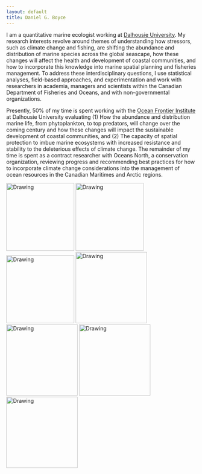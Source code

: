 ```yaml
---
layout: default
title: Daniel G. Boyce 
---
```


I am a quantitative marine ecologist working at [Dalhousie University][dalu]. My research interests revolve around themes of understanding how stressors, such as climate change and fishing, are shifting the abundance and distribution of marine species across the global seascape, how these changes will affect the health and development of coastal communities, and how to incorporate this knowledge into marine spatial planning and fisheries management. To address these interdisciplinary questions, I use statistical analyses, field-based approaches, and experimentation and work with researchers in academia, managers and scientists within the Canadian Department of Fisheries and Oceans, and with non-governmental organizations. 

Presently, 50% of my time is spent working with the [Ocean Frontier Institute][ofi] at Dalhousie University evaluating (1) How the abundance and distribution marine life, from phytoplankton, to top predators, will change over the coming century and how these changes will impact the sustainable development of coastal communities, and (2) The capacity of spatial protection to imbue marine ecosystems with increased resistance and stability to the deleterious effects of climate change. The remainder of my time is spent as a contract researcher with Oceans North, a conservation organization, reviewing progress and recommending best practices for how to incorporate climate change considerations into the management of ocean resources in the Canadian Maritimes and Arctic regions.


<img src="{{ site.baseurl }}/images/pic2w.jpg" alt="Drawing" style="height: 180px;"/> <img src="{{ site.baseurl }}/images/index3w.jpg" alt="Drawing" style="height: 180px;"/> <img src="{{ site.baseurl }}/images/pic5w.jpg" alt="Drawing" style="height: 180px;"/>
<img src="{{ site.baseurl }}/images/kielw.jpg" alt="Drawing" style="height: 189px;"/> <img src="{{ site.baseurl }}/images/IMG.175822w.jpg" alt="Drawing" style="height: 189px;"/> <img src="{{ site.baseurl }}/images/galapdivew.jpg" alt="Drawing" style="height: 189px;"/> <img src="{{ site.baseurl }}/images/IMG_71162w.jpg" alt="Drawing" style="height: 189px;"/>
 

[queensu]: http://queensu.ca/
[ofi]: http://oceanfrontierinstitute.com/
[dalu]: http://dal.ca/
[bio]: http://www.bio.gc.ca/index-en.php
[frank]: http://scholar.google.ca/citations?user=EhyO1TcAAAAJ
[leggett]: https://en.wikipedia.org/wiki/William_C._Leggett